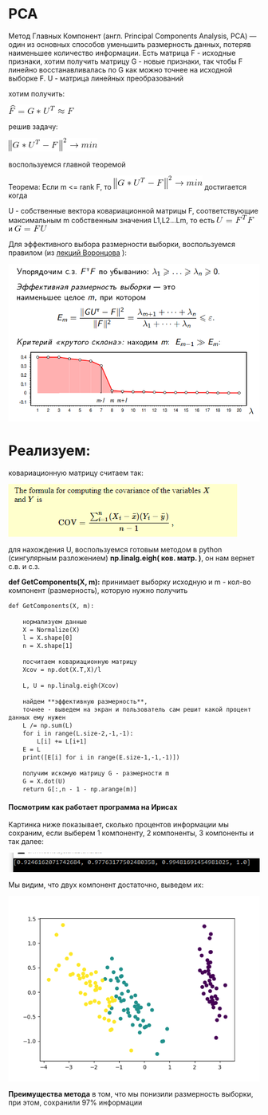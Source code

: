 # PCA

Метод Главных Компонент (англ. Principal Components Analysis, PCA) — один из основных способов уменьшить размерность данных, потеряв наименьшее количество информации.
Есть матрица F - исходные признаки, хотим получить матрицу G - новые признаки, так чтобы F линейно восстанавливалась по G как можно точнее на исходной выборке F.
U - матрица линейных преобразований

хотим получить: 

![](https://raw.githubusercontent.com/okiochan/PCA/master/formula/f1.gif)

решив задачу:

![](https://raw.githubusercontent.com/okiochan/PCA/master/formula/f2.gif)

воспользуемся главной теоремой

Теорема:
Если m <= rank F, то
![](https://raw.githubusercontent.com/okiochan/PCA/master/formula/f2.gif)
достигается когда
    
U - собственные вектора ковариационной матрицы F, соответствующие максимальным m собственным значения L1,L2...Lm, то есть
![](https://raw.githubusercontent.com/okiochan/PCA/master/formula/f3.gif)
и
![](https://raw.githubusercontent.com/okiochan/PCA/master/formula/f4.gif)

Для эффективного выбора размерности выборки, воспользуемся правилом (из [лекций Воронцова]( http://www.machinelearning.ru/wiki/images/a/a2/Voron-ML-regression-slides.pdf) ):

![](https://raw.githubusercontent.com/okiochan/PCA/master/img/i1.png)

# Реализуем:

ковариационную матрицу считаем так:

![](https://raw.githubusercontent.com/okiochan/PCA/master/img/i2.png)

для нахождения U, воспользуемся готовым методом в python (сингулярным разложением) **np.linalg.eigh( ков. матр. )**, он нам вернет с.в. и с.з.

**def GetComponents(X, m):** принимает выборку исходную и m - кол-во компонент (размерность), которую нужно получить

```
def GetComponents(X, m):

    нормализуем данные
    X = Normalize(X)
    l = X.shape[0]
    n = X.shape[1]
    
    посчитаем ковариационную матрицу
    Xcov = np.dot(X.T,X)/l
    
    L, U = np.linalg.eigh(Xcov)
    
    найдем **эффективную размерность**, 
    точнее - выведем на экран и пользователь сам решит какой процент данных ему нужен
    L /= np.sum(L)
    for i in range(L.size-2,-1,-1):
        L[i] += L[i+1]
    E = L
    print([E[i] for i in range(E.size-1,-1,-1)])
    
    получим искомую матрицу G - размерности m
    G = X.dot(U)
    return G[:,n - 1 - np.arange(m)]
```

#### Посмотрим как работает программа на Ирисах 

Картинка ниже показывает, сколько процентов информации мы сохраним, если выберем 1 компоненту, 2 компоненты, 3 компоненты и так далее:

![](https://raw.githubusercontent.com/okiochan/PCA/master/img/n11.png)

Мы видим, что двух компонент достаточно, выведем их:

![](https://raw.githubusercontent.com/okiochan/PCA/master/img/n1.png)

**Преимущества метода** в том, что мы понизили размерность выборки, при этом, сохранили 97% информации







